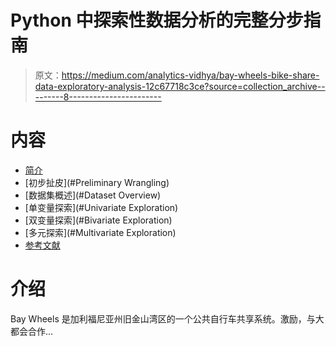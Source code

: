# Python 中探索性数据分析的完整分步指南

> 原文：<https://medium.com/analytics-vidhya/bay-wheels-bike-share-data-exploratory-analysis-12c67718c3ce?source=collection_archive---------8----------------------->

# 内容

*   [简介](#Introduction)
*   [初步扯皮](#Preliminary Wrangling)
*   [数据集概述](#Dataset Overview)
*   [单变量探索](#Univariate Exploration)
*   [双变量探索](#Bivariate Exploration)
*   [多元探索](#Multivariate Exploration)
*   [参考文献](#References)

# 介绍

Bay Wheels 是加利福尼亚州旧金山湾区的一个公共自行车共享系统。激励，与大都会合作…